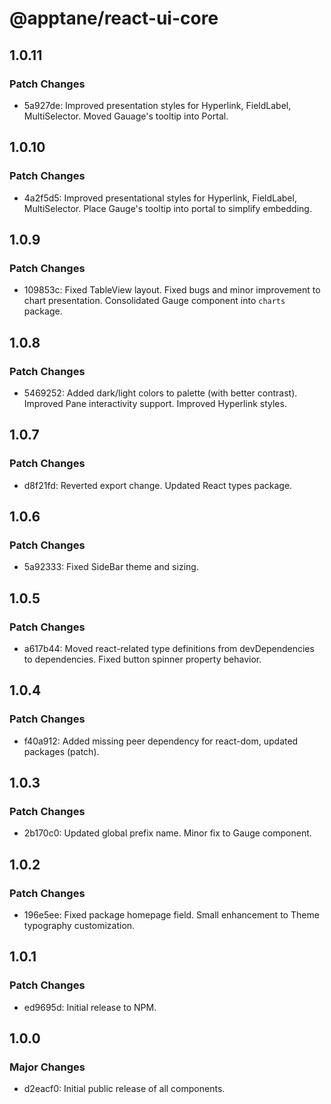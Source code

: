 # @apptane/react-ui-core

## 1.0.11

### Patch Changes

- 5a927de: Improved presentation styles for Hyperlink, FieldLabel, MultiSelector. Moved Gauage's tooltip into Portal.

## 1.0.10

### Patch Changes

- 4a2f5d5: Improved presentational styles for Hyperlink, FieldLabel, MultiSelector. Place Gauge's tooltip into portal to simplify embedding.

## 1.0.9

### Patch Changes

- 109853c: Fixed TableView layout. Fixed bugs and minor improvement to chart presentation. Consolidated Gauge component into `charts` package.

## 1.0.8

### Patch Changes

- 5469252: Added dark/light colors to palette (with better contrast). Improved Pane interactivity support. Improved Hyperlink styles.

## 1.0.7

### Patch Changes

- d8f21fd: Reverted export change. Updated React types package.

## 1.0.6

### Patch Changes

- 5a92333: Fixed SideBar theme and sizing.

## 1.0.5

### Patch Changes

- a617b44: Moved react-related type definitions from devDependencies to dependencies. Fixed button spinner property behavior.

## 1.0.4

### Patch Changes

- f40a912: Added missing peer dependency for react-dom, updated packages (patch).

## 1.0.3

### Patch Changes

- 2b170c0: Updated global prefix name. Minor fix to Gauge component.

## 1.0.2

### Patch Changes

- 196e5ee: Fixed package homepage field. Small enhancement to Theme typography customization.

## 1.0.1

### Patch Changes

- ed9695d: Initial release to NPM.

## 1.0.0

### Major Changes

- d2eacf0: Initial public release of all components.
